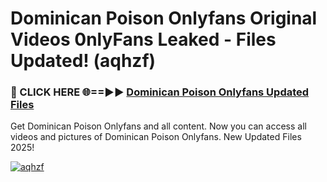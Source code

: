 # Dominican Poison Onlyfans Original Videos 0nlyFans Leaked - Files Updated! (aqhzf)

<h3>🔴 CLICK HERE 🌐==►► <a href="https://tinyurl.com/ehrbuxhb" rel="nofollow">Dominican Poison Onlyfans Updated Files</a></h3>

Get Dominican Poison Onlyfans and all content. Now you can access all videos and pictures of Dominican Poison Onlyfans. New Updated Files 2025!

[![aqhzf](https://i.imgur.com/lVYEuWS.gif)](https://tinyurl.com/ehrbuxhb)
